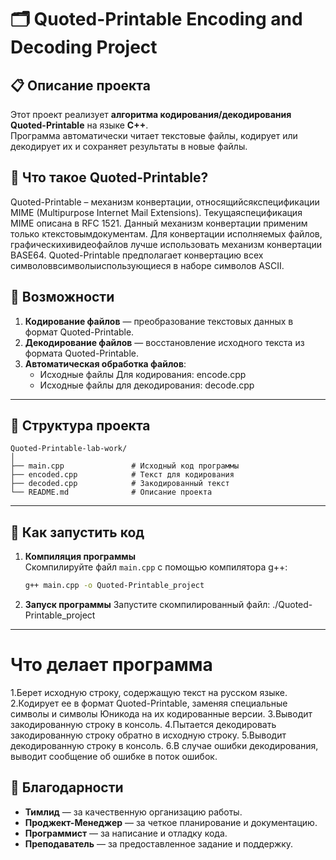 # 🗂️ Quoted-Printable Encoding and Decoding Project

## 📋 Описание проекта
Этот проект реализует **алгоритма кодирования/декодирования Quoted-Printable** на языке **C++**.  
Программа автоматически читает текстовые файлы, кодирует или декодирует их и сохраняет результаты в новые файлы.

## 🔎 Что такое Quoted-Printable?
Quoted-Printable – механизм конвертации, относящийсякспецификации MIME (Multipurpose Internet Mail Extensions). Текущаяспецификация MIME описана в RFC 1521.
Данный механизм конвертации применим только ктекстовымдокументам.
Для конвертации исполняемых файлов, графическихивидеофайлов лучше использовать механизм конвертации BASE64.
Quoted-Printable предполагает конвертацию всех символоввсимволыиспользующиеся в наборе символов ASCII.

## 🚀 Возможности
1. **Кодирование файлов** — преобразование текстовых данных в формат Quoted-Printable.
2. **Декодирование файлов** — восстановление исходного текста из формата Quoted-Printable.
3. **Автоматическая обработка файлов**:
   - Исходные файлы Для кодирования: encode.cpp
   - Исходные файлы для декодирования: decode.cpp
---
## 📂 Структура проекта

```plaintext
Quoted-Printable-lab-work/
│
├── main.cpp               # Исходный код программы
├── encoded.cpp            # Текст для кодирования
├── decoded.cpp            # Закодированный текст
└── README.md              # Описание проекта
```
---
## 🚀 Как запустить код
1. **Компиляция программы**  
   Скомпилируйте файл `main.cpp` с помощью компилятора g++:
   ```bash
   g++ main.cpp -o Quoted-Printable_project
2. **Запуск программы**
   Запустите скомпилированный файл:
   ./Quoted-Printable_project 
---
# Что делает программа
1.Берет исходную строку, содержащую текст на русском языке.
2.Кодирует ее в формат Quoted-Printable, заменяя специальные символы и символы Юникода на их кодированные версии.
3.Выводит закодированную строку в консоль.
4.Пытается декодировать закодированную строку обратно в исходную строку.
5.Выводит декодированную строку в консоль.
6.В случае ошибки декодирования, выводит сообщение об ошибке в поток ошибок.
## 🙌 Благодарности

- **Тимлид** — за качественную организацию работы.
- **Проджект-Менеджер** — за четкое планирование и документацию.
- **Программист** — за написание и отладку кода.
- **Преподаватель** — за предоставленное задание и поддержку.
